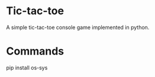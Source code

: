 # Tic-tac-toe
A simple tic-tac-toe console game implemented in python. 

# Commands
pip install os-sys
